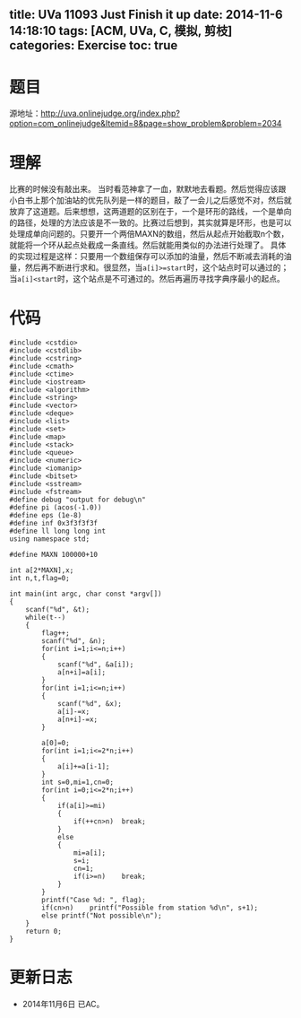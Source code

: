 title: UVa 11093 Just Finish it up
date: 2014-11-6 14:18:10
tags: [ACM, UVa, C, 模拟, 剪枝]
categories: Exercise
toc: true
---
# 题目	
源地址：http://uva.onlinejudge.org/index.php?option=com_onlinejudge&Itemid=8&page=show_problem&problem=2034

# 理解
比赛的时候没有敲出来。
当时看范神拿了一血，默默地去看题。然后觉得应该跟小白书上那个加油站的优先队列是一样的题目，敲了一会儿之后感觉不对，然后就放弃了这道题。后来想想，这两道题的区别在于，一个是环形的路线，一个是单向的路径，处理的方法应该是不一致的。比赛过后想到，其实就算是环形，也是可以处理成单向问题的。只要开一个两倍MAXN的数组，然后从起点开始截取n个数，就能将一个环从起点处截成一条直线。然后就能用类似的办法进行处理了。
具体的实现过程是这样：只要用一个数组保存可以添加的油量，然后不断减去消耗的油量，然后再不断进行求和。很显然，当`a[i]>=start`时，这个站点时可以通过的；当`a[i]<start`时，这个站点是不可通过的。然后再遍历寻找字典序最小的起点。

<!-- more -->

# 代码
```
#include <cstdio>
#include <cstdlib>
#include <cstring>
#include <cmath>
#include <ctime>
#include <iostream>
#include <algorithm>
#include <string>
#include <vector>
#include <deque>
#include <list>
#include <set>
#include <map>
#include <stack>
#include <queue>
#include <numeric>
#include <iomanip>
#include <bitset>
#include <sstream>
#include <fstream>
#define debug "output for debug\n"
#define pi (acos(-1.0))
#define eps (1e-8)
#define inf 0x3f3f3f3f
#define ll long long int
using namespace std;

#define MAXN 100000+10

int a[2*MAXN],x;
int n,t,flag=0;

int main(int argc, char const *argv[])
{
	scanf("%d", &t);
	while(t--)
    {
        flag++;
        scanf("%d", &n);
        for(int i=1;i<=n;i++)
        {
            scanf("%d", &a[i]);
            a[n+i]=a[i];
        }
        for(int i=1;i<=n;i++)
        {
            scanf("%d", &x);
            a[i]-=x;
            a[n+i]-=x;
        }

        a[0]=0;
        for(int i=1;i<=2*n;i++)
        {
            a[i]+=a[i-1];
        }
        int s=0,mi=1,cn=0;
        for(int i=0;i<=2*n;i++)
        {
            if(a[i]>=mi)
            {
                if(++cn>n)  break;
            }
            else
            {
                mi=a[i];
                s=i;
                cn=1;
                if(i>=n)    break;
            }
        }
        printf("Case %d: ", flag);
        if(cn>n)    printf("Possible from station %d\n", s+1);
        else printf("Not possible\n");
    }
	return 0;
}
```

# 更新日志
- 2014年11月6日 已AC。